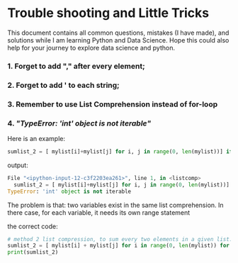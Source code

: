 # Trouble shooting and Little Tricks
This document contains all common questions, mistakes (I have made), and solutions while I am learning Python and Data Science. Hope this could also help for your journey to explore data science and python.
### 1. Forget to add "**,**" after every element;
### 2. Forget to add **'** to each string;
### 3. Remember to use **List Comprehension** instead of for-loop
### 4. **_"TypeError: 'int' object is not iterable"_**
Here is an example:
```python
sumlist_2 = [ mylist[i]+mylist[j] for i, j in range(0, len(mylist))] if x < j
```
output:
```python
File "<ipython-input-12-c3f2203ea261>", line 1, in <listcomp>
  sumlist_2 = [ mylist[i]+mylist[j] for i, j in range(0, len(mylist))]
TypeError: 'int' object is not iterable
```
The problem is that: two variables exist in the same list comprehension. In there case, for each variable, it needs its own range statement

the correct code:
```Python
# method 2 list compression, to sum every two elements in a given list.
sumlist_2 = [ mylist[i] + mylist[j] for i in range(0, len(mylist)) for j in range(0, len(mylist)) if i < j]
print(sumlist_2)
```
